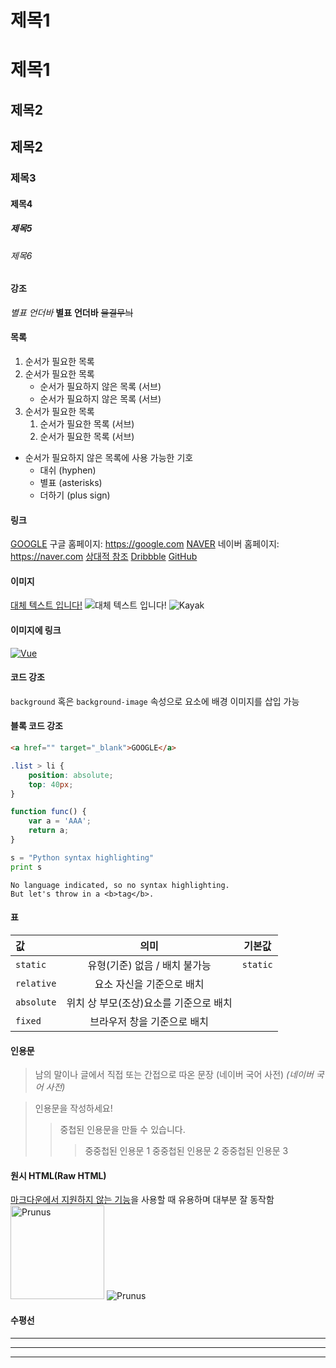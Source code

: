 
# 제목1
제목1
=
## 제목2
제목2
-
### 제목3
#### 제목4
##### 제목5
###### 제목6   

#### 강조
*별표*
_언더바_
**별표**
__언더바__
~~물결무늬~~

#### 목록
1. 순서가 필요한 목록
2. 순서가 필요한 목록
    - 순서가 필요하지 않은 목록 (서브)
    - 순서가 필요하지 않은 목록 (서브)
3. 순서가 필요한 목록
    1. 순서가 필요한 목록 (서브)
    2. 순서가 필요한 목록 (서브)

- 순서가 필요하지 않은 목록에 사용 가능한 기호
    - 대쉬 (hyphen)
    * 별표 (asterisks)
    + 더하기 (plus sign)

#### 링크
[GOOGLE](https://google.com)
구글 홈페이지: https://google.com
[NAVER](https://naver.com "링크 설명")
네이버 홈페이지: <https://naver.com>
[상대적 참조](../user/login)
[Dribbble][Dribbble link]
[GitHub][1]

[Dribbble link]: https://dribbble.com
[1]: https://github.com

#### 이미지
[대체 텍스트 입니다!](http://www.gstatic.com/webp/gallery/5.jpg "링크 설명")
![대체 텍스트 입니다!](http://www.gstatic.com/webp/gallery/5.jpg "링크 설명")
![Kayak][logo]

[logo]: http://www.gstatic.com/webp/gallery/2.jpg "To go kayaking"

#### 이미지에 링크
[![Vue](/images/vue.png)](https://kr.vuejs.org/)

#### 코드 강조
`background` 혹은 `background-image` 속성으로 요소에 배경 이미지를 삽입 가능

#### 블록 코드 강조
```html
<a href="" target="_blank">GOOGLE</a>
```
```css
.list > li {
    position: absolute;
    top: 40px;
}
```
```javascript
function func() {
    var a = 'AAA';
    return a;
}
```
```python
s = "Python syntax highlighting"
print s
```
```
No language indicated, so no syntax highlighting.
But let's throw in a <b>tag</b>.
```

#### 표
값 | 의미 | 기본값
:---|:---:|:---:
`static` | 유형(기준) 없음 / 배치 불가능 | `static` 
`relative` | 요소 자신을 기준으로 배치 |
`absolute` | 위치 상 부모(조상)요소를 기준으로 배치 |
`fixed` | 브라우저 창을 기준으로 배치 |

#### 인용문
> 남의 말이나 글에서 직접 또는 간접으로 따온 문장
> (네이버 국어 사전)
> _(네이버 국어 사전)_

> 인용문을 작성하세요!
>> 중첩된 인용문을 만들 수 있습니다.
>>> 중중첩된 인용문 1
>>> 중중첩된 인용문 2
>>> 중중첩된 인용문 3

#### 원시 HTML(Raw HTML)
<u>마크다운에서 지원하지 않는 기능</u>을 사용할 때 유용하며 대부분 잘 동작함
<img width="150" src="http://www.gstatic.com/webp/gallery/4.jpg" alt="Prunus" title="A Wild Cherry (Prunus avium) in flower">
![Prunus](http://www.gstatic.com/webp/gallery/4.jpg)

#### 수평선
---
***
___
